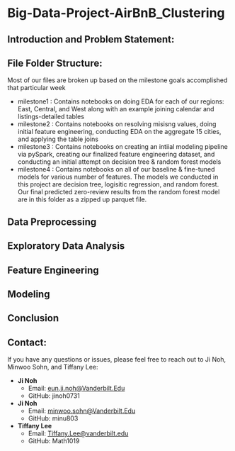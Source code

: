 # Big-Data-Project-AirBnB_Clustering

## Introduction and Problem Statement:

## File Folder Structure:
Most of our files are broken up based on the milestone goals accomplished that particular week
- milestone1 : Contains notebooks on doing EDA for each of our regions: East, Central, and West along with an example joining calendar and listings-detailed tables
- milestone2 : Contains notebooks on resolving misisng values, doing initial feature engineering, conducting EDA on the aggregate 15 cities, and applying the table joins
- milestone3 : Contains notebooks on creating an intiial modeling pipeline via pySpark, creating our finalized feature engineering dataset, and conducting an initial attempt on decision tree & random forest models
- milestone4 : Contains notebooks on all of our baseline & fine-tuned models for various number of features. The models we conducted in this project are decision tree, logisitic regression, and random forest. Our final predicted zero-review results from the random forest model are in this folder as a zipped up parquet file.

## Data Preprocessing

## Exploratory Data Analysis

## Feature Engineering

## Modeling

## Conclusion

























## Contact:
If you have any questions or issues, please feel free to reach out to Ji Noh, Minwoo Sohn, and Tiffany Lee:
- **Ji Noh**
  - Email: eun.ji.noh@Vanderbilt.Edu
  - GitHub: jinoh0731
- **Ji Noh**
  - Email: minwoo.sohn@Vanderbilt.Edu
  - GitHub: minu803
- **Tiffany Lee**
  - Email: Tiffany.Lee@vanderbilt.edu
  - GitHub: Math1019
